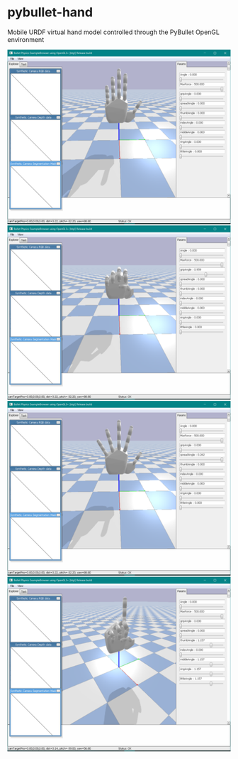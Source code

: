 # pybullet-hand
Mobile URDF virtual hand model controlled through the PyBullet OpenGL environment

![alt text](https://github.com/ilariamarte/pybullet-hand/blob/main/images/pybullet%20urdf.PNG)
![alt text](https://github.com/ilariamarte/pybullet-hand/blob/main/images/pybullet%20urdf%20grip.PNG)
![alt text](https://github.com/ilariamarte/pybullet-hand/blob/main/images/pybullet%20urdf%20spread.PNG)
![alt text](https://github.com/ilariamarte/pybullet-hand/blob/main/images/pybullet%20urdf%20point.PNG)
